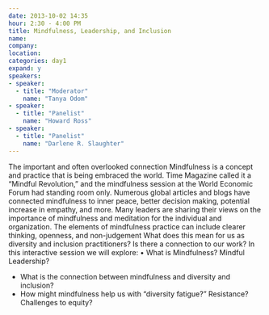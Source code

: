 ```yaml
---
date: 2013-10-02 14:35
hour: 2:30 - 4:00 PM
title: Mindfulness, Leadership, and Inclusion
name: 
company: 
location: 
categories: day1
expand: y
speakers:
- speaker:  
  - title: "Moderator"
    name: "Tanya Odom"
- speaker:  
  - title: "Panelist"
    name: "Howard Ross"
- speaker:  
  - title: "Panelist"
    name: "Darlene R. Slaughter"
---
```

The important and often overlooked connection Mindfulness is a concept and practice
that is being embraced the world. Time Magazine called it a “Mindful Revolution,” and
the mindfulness session at the World Economic Forum had standing room only.
Numerous global articles and blogs have connected mindfulness to inner peace, better
decision making, potential increase in empathy, and more. Many leaders are sharing
their views on the importance of mindfulness and meditation for the individual and
organization. The elements of mindfulness practice can include clearer thinking,
openness, and non-judgement What does this mean for us as diversity and inclusion
practitioners? Is there a connection to our work? In this interactive session we will
explore: • What is Mindfulness? Mindful Leadership?
- What is the connection between mindfulness and diversity and inclusion?
- How might mindfulness help us with “diversity fatigue?” Resistance? Challenges to
equity?